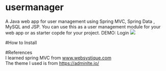 # usermanager
A Java web app for user management using Spring MVC, Spring Data , MySQL and JSP. You can use this as a user management module for your web app or as starter copde for your project.
DEMO: Login
![](usermanager/src/main/webapp/resources/img/login.JPG)


#How to Install


#References \
I learned spring MVC from www.websystique.com \
The theme I used is from https://adminlte.io/
